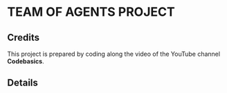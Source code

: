 # TEAM OF AGENTS PROJECT

## Credits
This project is prepared by coding along the video of the YouTube channel **Codebasics**.

## Details

